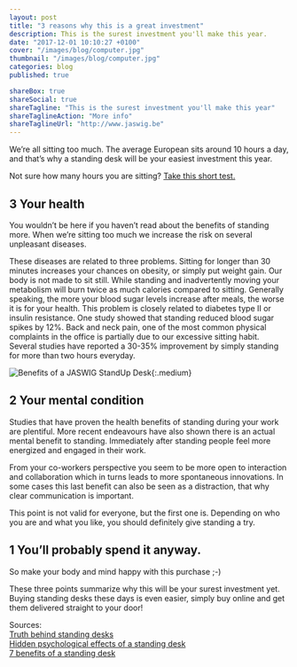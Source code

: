 ```yaml
---
layout: post
title: "3 reasons why this is a great investment"
description: This is the surest investment you'll make this year. 
date: "2017-12-01 10:10:27 +0100"
cover: "/images/blog/computer.jpg"
thumbnail: "/images/blog/computer.jpg"
categories: blog
published: true

shareBox: true
shareSocial: true
shareTagline: "This is the surest investment you'll make this year"
shareTaglineAction: "More info"
shareTaglineUrl: "http://www.jaswig.be"
---
```

We’re all sitting too much. The average European sits around 10 hours a day, and that’s why a standing desk will be your easiest investment this year.
<!--more-->
Not sure how many hours you are sitting? [Take this short test.](http://www.jaswig.be/quiz/)

## 3 Your health

You wouldn’t be here if you haven’t read about the benefits of standing more. When we’re sitting too much we increase the risk on several unpleasant diseases.

These diseases are related to three problems. Sitting for longer than 30 minutes increases your chances on obesity, or simply put weight gain. Our body is not made to sit still. While standing and inadvertently moving your metabolism will burn twice as much calories compared to sitting. 
Generally speaking, the more your blood sugar levels increase after meals, the worse it is for your health. This problem is closely related to diabetes type II or insulin resistance. One study showed that standing reduced blood sugar spikes by 12%.
Back and neck pain, one of the most common physical complaints in the office is partially due to our excessive sitting habit. Several studies have reported a 30-35% improvement by simply standing for more than two hours everyday.

![Benefits of a JASWIG StandUp Desk](/images/blog/why-jaswig-infographic.jpg){:.medium}

## 2 Your mental condition

Studies that have proven the health benefits of standing during your work are plentiful.
More recent endeavours have also shown there is an actual mental benefit to standing.
Immediately after standing people feel more energized and engaged in their work.  

From your co-workers perspective you seem to be more open to interaction and collaboration which in turns leads to more spontaneous innovations. In some cases this last benefit can also be seen as a distraction, that why clear communication is important.

This point is not valid for everyone, but the first one is. Depending on who you are and what you like, you should definitely give standing a try.

## 1 You’ll probably spend it anyway. 
So make your body and mind happy with this purchase ;-)

These three points summarize why this will be your surest investment yet.
Buying standing desks these days is even easier, simply buy online and get them delivered straight to your door!

 Sources:  
 [Truth behind standing desks](https://www.health.harvard.edu/blog/the-truth-behind-standing-desks-2016092310264)  
 [Hidden psychological effects of a standing desk](https://lifehacker.com/the-hidden-psychological-benefits-of-a-standing-desk-955696631)  
 [7 benefits of a standing desk](https://www.healthline.com/nutrition/7-benefits-of-a-standing-desk) 


